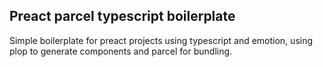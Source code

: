 ## Preact parcel typescript boilerplate

Simple boilerplate for preact projects using typescript and emotion, using plop to generate components and parcel for bundling.
